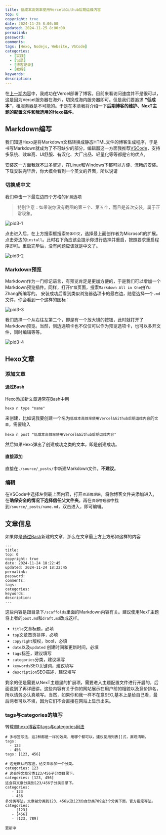 ```yaml
---
title: 低成本高效率使用Vercel&Github后期运维内容
top: 0
copyright: true
date: 2024-11-25 8:00:00
updated: 2024-11-25 8:00:00
permalink:
password:
comments:
tags: [Hexo, Nodejs, Website, VSCode]
categories:
  - [实践]
  - [记录]
  - [博客记录]
  - [教程]
keywords:
description:
---
```

在[上一期内容](/post/pid1)中，我成功在Vercel部署了博客。目前来看访问速度并不是很可以，这是因为Vercel服务器在海外，切换成海内服务器即可。但是我们要追求 **“低成本”**，租服务器是不可能的。于是在本章我将介绍一下**后期博客的维护、NexT主题的配置文件和我选用的Hexo插件**。<!--more-->
## Markdown编写
我们知道Hexo是将Markdown文档转换成静态HTML文件的博客生成程序，于是书写Markdown就成为了不可缺少的部分。编辑器这一方面我推荐[VSCode](https://code.visualstudio.com/)，支持多系统、效率高、UI舒服、有汉化、大厂出品、轻量化等等都是它的优点。

安装这一方面我就不过多赘述，在Linux和Windows下都可以方便、流畅的安装。下载安装完毕后，你大概会看到一个英文的界面，所以说请
### 切换成中文
我们单击一下最左边四个方格的`扩展`选项
> 特别注意：如果说你没有截图的第三个、第五个，而且是首次安装，属于正常现象。

![pid3-1](https://pic.imgdb.cn/item/6743339588c538a9b5bb66fc.png)

点击进入后，在上方搜索框搜索`简体中文`，选择最上面创作者为Microsoft的扩展。点击旁边的`install`。此时右下角应该会提示你进行选择并重启，按照要求重启程序即可。重启完毕后，没有问题应该就是中文了。

![pid3-2](https://pic.imgdb.cn/item/6743339688c538a9b5bb66fd.png)

### Markdown预览
Markdown作为一门标记语言，有预览肯定是更加方便的，于是我们可以增加一个Markdown预览插件。同样，打开`扩展`页面，搜索`Markdown All in One`由Yu Zhang所编写的。
安装成功后看到类似浏览器选项卡的最右边，随意选择一个`.md`文件，你会看到一个这样的图标：

![pid3-3](https://pic.imgdb.cn/item/6743339788c538a9b5bb66fe.png)

我们选择一个从右往左第二个，即是有一个放大镜的按钮，此时就打开了Markdown预览。当然，侧边选项卡也不仅仅可以作为预览选项卡，也可以多开文件，同时编辑等等。

![pid3-4](https://pic.imgdb.cn/item/6743339788c538a9b5bb66ff.png)

## Hexo文章
### 添加文章
#### 通过Bash
Hexo添加新文章通常在Bash中用
```
hexo n type "name"
```
来创建，比如说我要创建一个名为`低成本高效率使用Vercel&Github后期运维内容`的`文章`，需要输入
```
hexo n post "低成本高效率使用Vercel&Github后期运维内容"
```
然后如果Hexo弹出了创建成功之类的文本，即是创建成功。
#### 直接添加
直接在`./source/_posts/`中新建Markdown文件。**不建议**。
### 编辑
在VSCode中选择左侧最上面内容，打开`资源管理器`，将你博客文件夹添加进入，在**确保安全的情况下选择信任父文件夹**。再在`资源管理器`中找到`/source/_posts/name.md`，双击进入，即可编辑。
## 文章信息
如果你是[通过Bash](#通过Bsah)新建的文章，那么在文章最上方上方形如这样的内容
```
---
title: 
top: 0
copyright: true
date: 2024-11-24 18:22:45
updated: 2024-11-24 18:22:45
permalink:
password:
comments:
tags:
categories:
keywords:
description:
---
```
这些内容是跟目录下`/scaffolds`里面的Markdown内容有关。建议使用NexT主题将上者的`post.md`和`draft.md`改成这样。
- `title`文章标题，必填
- `top`文章首页排序，必填
- `copyright`版权，bool，必填
- `date`以及`updated` 创建时间和更新时间，必填
- `tags`标签，建议填写
- `categories`分类，建议填写
- `keywords`SEO关键词，建议填写
- `description`SEO描述，建议填写

剩余的便是需要从NexT主题里的扩展项，需要进入主题配置文件进行开启的，后面说到了再详细讲。这些内容有关于你的网站展示在用户前的相貌以及竞价排名，所以请务必认真填写。当然，如果你和我一样不在意SEO,基本上是给自己看，最后两者可以不填，因为它们不会直接在网站上显示出来。
### tags与categories的填写
转载自[hexo博客中tags与categories用法](https://zhuanlan.zhihu.com/p/348131730)
```
# 多标签写法，这2种都是一样的效果，用哪个都可以，建议使用列表[]式，直观清晰。
tags:
  - 123
  - 456
tags: [123, 456]

# 这是默认的写法，给文章添加一个分类。
categories: 123
# 这会将文章分类123/456子分类目录下。
categories: [123, 456]
这会将文章分类到123/456子分类目录下。
categories:
   - 123
   - 456
多分类写法，文章被分类到123、456以及123的自分类789这3个分类下面，官方指定写法。
categories:
   - [123]
   - [456]
   - [123, 789]
```
`更新中`